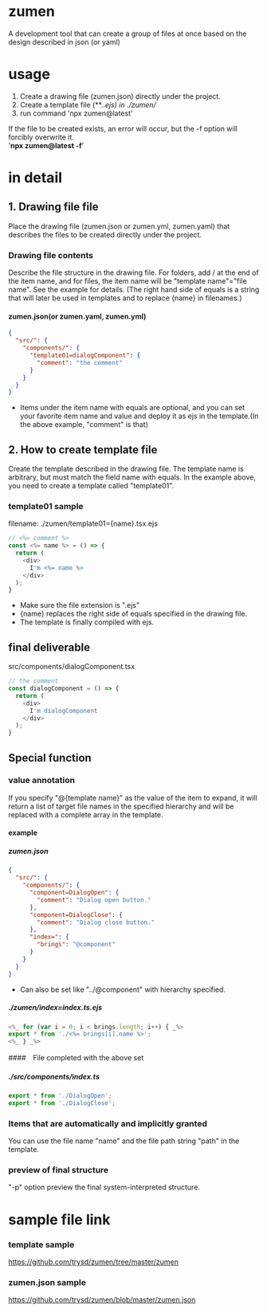 # zumen

A development tool that can create a group of files at once based on the design described in json (or yaml)

# usage

  1. Create a drawing file (zumen.json) directly under the project.
  2. Create a template file (**.*.ejs) in ./zumen/*
  3. run command 'npx zumen@latest'

  If the file to be created exists, an error will occur, but the -f option will forcibly overwrite it.
    <br>'<strong>npx zumen@latest -f</strong>'

# in detail

## 1. Drawing file file

Place the drawing file (zumen.json or zumen.yml, zumen.yaml) that describes the files to be created directly under the project.

### Drawing file contents

Describe the file structure in the drawing file. For folders, add / at the end of the item name, and for files, the item name will be "template name"="file name". See the example for details.
(The right hand side of equals is a string that will later be used in templates and to replace {name} in filenames.)

#### zumen.json(or zumen.yaml, zumen.yml)

```json
{
  "src/": {
    "components/": {
      "template01=dialogComponent": {
        "comment": "the comment"
      }
    }
  }
}
```
- Items under the item name with equals are optional, and you can set your favorite item name and value and deploy it as ejs in the template.(In the above example, "comment" is that)

## 2. How to create template file

Create the template described in the drawing file. The template name is arbitrary, but must match the field name with equals.
In the example above, you need to create a template called "template01".

### template01 sample
filename: ./zumen/template01={name}.tsx.ejs
```js
// <%= comment %>
const <%= name %> = () => {
  return (
    <div>
      I'm <%= name %>
    </div>
  );
}
```
- Make sure the file extension is ".ejs"
- {name} replaces the right side of equals specified in the drawing file.
- The template is finally compiled with ejs.

## final deliverable

src/components/dialogComponent.tsx
```js
// the comment
const dialogComponent = () => {
  return (
    <div>
      I'm dialogComponent
    </div>
  );
}
```

## Special function

### value annotation

If you specify "@{template name}" as the value of the item to expand, it will return a list of target file names in the specified hierarchy and will be replaced with a complete array in the template.

#### example
##### zumen.json
```json
{
  "src/": {
    "components/": {
      "component=DialogOpen": {
        "comment": "Dialog open button."
      },
      "component=DialogClose": {
        "comment": "Dialog close button."
      },
      "index=": {
        "brings": "@component"
      }
    }
  }
}
```
- Can also be set like "../@component" with hierarchy specified.

##### ./zumen/index=index.ts.ejs
```js
<%_ for (var i = 0; i < brings.length; i++) { _%>
export * from './<%= brings[i].name %>';
<%_ } _%>
```

####　File completed with the above set
##### ./src/components/index.ts
```js
export * from './DialogOpen';
export * from './DialogClose';
```

### Items that are automatically and implicitly granted
You can use the file name "name" and the file path string "path" in the template.

### preview of final structure
"-p" option preview the final system-interpreted structure.

# sample file link

### template sample
https://github.com/trysd/zumen/tree/master/zumen

### zumen.json sample
https://github.com/trysd/zumen/blob/master/zumen.json
